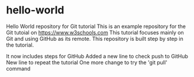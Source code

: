 # hello-world
Hello World repository for Git tutorial
This is an example repository for the Git tutoial on https://www.w3schools.com
This tutorial focuses mainly on Git and using GitHub as its remote.
This repository is built step by step in the tutorial.

It now includes steps for GitHub
Added a new line to check push to GitHub
New line to repeat the tutorial
One more change to try the 'git pull' command
